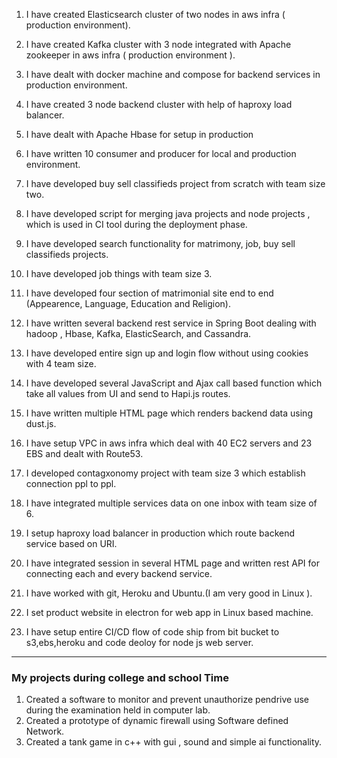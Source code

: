 1. I have created Elasticsearch cluster of two nodes in aws infra ( production environment).

2. I have created Kafka cluster with 3 node integrated with Apache zookeeper in aws infra ( production environment ).

3. I have dealt with docker machine and compose for backend services in production environment.

4. I have created 3 node backend cluster with help of haproxy load balancer.

5. I have dealt with Apache Hbase for setup in production

6. I have written 10 consumer and producer for local and production environment.

7. I have developed buy sell classifieds project from scratch with team size two. 

8. I have developed script for merging java projects and node projects , which is used in CI tool during the deployment phase. 

9. I have developed search functionality for matrimony, job, buy sell classifieds projects. 

10. I have developed job things with team size 3.

11. I have developed four section of matrimonial site end to end (Appearence, Language, Education and Religion).

12. I have written several backend rest service in Spring Boot dealing with hadoop , Hbase, Kafka, ElasticSearch, and Cassandra.

13. I have developed entire sign up and login flow without using cookies with 4 team size.

14. I have developed several JavaScript and Ajax call based function which take all values from UI and send to Hapi.js routes.

15. I have written multiple HTML page which renders backend data using dust.js.

16. I have setup VPC in aws infra which deal with 40 EC2 servers and 23 EBS and dealt with Route53.

17. I developed contagxonomy project with team size 3 which establish connection ppl to ppl.

18. I have integrated multiple services data on one inbox with team size of 6.

19. I setup haproxy load balancer in production which route backend service based on URI.

20. I have integrated session in several HTML page and written rest API for connecting each and every backend service.

21. I have worked with git, Heroku and Ubuntu.(I am very good in Linux ).

22. I set product website in electron for web app in Linux based machine.

23. I have setup entire CI/CD flow of code ship from bit bucket to s3,ebs,heroku and code deoloy for node js web server.


--------------
### My projects during college and school Time 
1. Created a software to monitor and prevent unauthorize pendrive use during the examination held in computer lab.
2. Created a prototype of dynamic firewall using Software defined Network.
3. Created a tank game in c++ with gui , sound and simple ai functionality.
